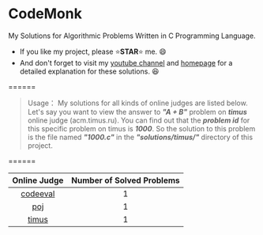 # CodeMonk
My Solutions for Algorithmic Problems Written in C Programming Language.

* If you like my project, please :star:**STAR**:star: me. :smile:
* And don't forget to visit my [youtube channel]() and [homepage](http://www.yangyanzhan.com/) for a detailed explanation for these solutions. :laughing:

======

> Usage：
> My solutions for all kinds of online judges are listed below. Let's say you want to view the answer to **_"A + B"_** problem on **_timus_** online judge (acm.timus.ru). You can find out that the **_problem id_** for this specific problem on timus is **_1000_**. So the solution to this problem is the file named **_"1000.c"_** in the **_"solutions/timus/"_** directory of this project.

======

| Online Judge | Number of Solved Problems |
| :----------: | :------: |
| [codeeval](https://www.codeeval.com/) | 1 |
| [poj](http://poj.org/) | 1 |
| [timus](http://acm.timus.ru/) | 1 |
